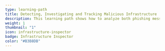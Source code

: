 ```yaml
---
type: learning-path
title: Detecting, Investigating and Tracking Malicious Infrastructure
description: This learning path shows how to analyze both phishing messages and the infrastructure they link to.
weight: 1
thumbnail: "1"
icon: infrastructure-inspector
badge: Infrastructure Inspector
color: "#B3B8DB"
---
```

